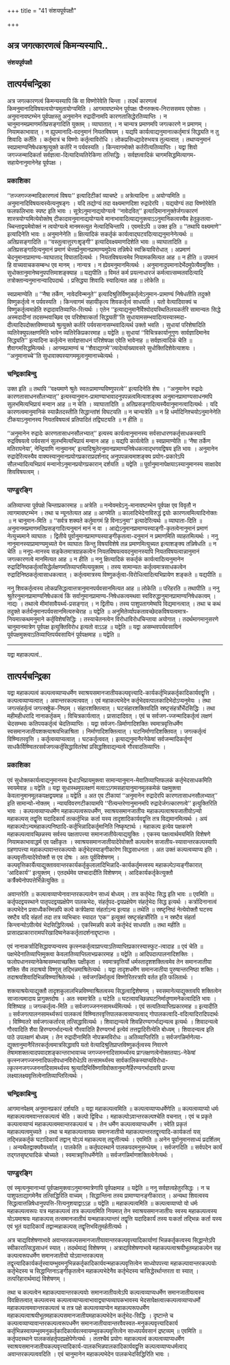 +++
title = "41 संशयपूर्वपक्षौ"

+++


## अत्र जगत्कारणत्वं किमन्यस्यापि..

**संशयपूर्वपक्षौ**

## **तात्पर्यचन्द्रिका**

अत्र जगत्कारणत्वं किमन्यस्यापि किं वा विष्णोरेवेति चिन्ता । तदर्थं कारणत्वं किमनुमानादिविषयत्वयोग्यमुतायोग्यमिति । आगमावष्टम्भेन पूर्वपक्षः पौनरुक्त्य-निराससमय एवोक्तः । अनुमानावष्टम्भेन पूर्वपक्षस्तु अनुमानेन रुद्रादीनामपि कारणतासिद्धेरतिव्याप्तिः । न चानुमानमप्रमाणमतिप्रसङ्गादिति युक्तम् । व्याघातात् । न चान्यत्र प्रमाणमपि जगत्कारणे न प्रमाणम् । नियामकाभावात् । न ह्युपमानादि-वदनुमानं नियतविषयम् । यद्यपि कार्यत्वाद्यनुमानात्कर्तृमात्रं सिद्ध्यति न तु शिवादिः कर्तेति । कर्तृमात्रं च विष्णोः कर्तृत्वाविरोधि । लोकप्रसिध्द्यादेरुभयत्र तुल्यत्वात् । तथाप्यनुमानं स्वप्रामाण्यनिषेधकश्रुत्युक्ते कर्तरि न पर्यवस्यति । किन्त्वागमोक्ते कर्तरीत्यतिव्याप्तिः । यद्वा शिवो जगज्जन्मादिकर्ता सर्वज्ञत्वा-दित्यादिव्यतिरेकिणा तत्सिद्धिः । सर्वज्ञत्वादिकं चागमसिद्धमित्यागम-सहायेनानुमानेनेह पूर्वपक्षः ।

### **प्रकाशिका**

‘‘तज्जगज्जन्मादिकारणत्वं विषयः’’ इत्यादिटीकां व्याचष्टे ॥ अत्रेत्यादिना ॥ अयोग्यमिति ॥ अनुमानादिविषयत्वस्येत्यनुषङ्गः । यदि तद्योग्यं तदा वक्ष्यमाणदिशा रुद्रादेरपि । यद्ययोग्यं तदा विष्णोरेवेति फलफलिभावः स्पष्ट इति भावः । सूत्रेऽनुमानाद्ययोग्यत्वे ‘‘नावेदवित्’’ इत्यादिमानानुक्तेर्जगत्कारणं शास्त्रयोग्यमित्येवोक्तेष् टीकादावनुमानाद्ययोग्यत्वे मानाभावादित्याद्यनुक्त्वाऽऽनुमानिकत्वस्यैव हेतूकृतत्वा-च्चिन्ताद्वयमेवोक्तं न त्वयोग्यत्वे मानमस्त्युत नेत्यादिचिन्तापि । एवमग्रेऽपि ॥ उक्त इति ॥ ‘‘तथापि वक्ष्यमाणे’’ इत्यादिनेति भावः ॥ अनुमानेनेति ॥ क्षित्यादिकं सकर्तृकं कार्यत्वाद्घटवदित्याद्यनुमानेनेत्यर्थः ॥ अतिप्रसङ्गादिति ॥ ‘‘वस्तुत्वात्तुरगःशृृङ्गी’’ इत्यादिवक्ष्यमाणदिशेति भावः ॥ व्याघातादिति ॥ अतिप्रसङ्गादित्यनुमानं प्रमाणं चेत्तर्ह्यनुमानप्रामाण्यमुपेत्य तन्निषेधे स्वक्रियाविरोधात् । अप्रमाणं चेदनुमानाप्रामाण्य-व्याघाताद् विघातादित्यर्थः । नियतविषयत्वमेव नियामकमित्यत आह ॥ न हीति ॥ उपमानं हि वाच्यवाचकसम्बन्ध एव मानम् । नान्यत्र । न ह्येवमनुमानमित्यर्थः । अनुमानादुपमानादेर्भेदमुपेत्यैवमुक्तिः । सुधोक्तानुमानेष्वनुपपत्तिमाशङ्क्याह ॥ यद्यपीति ॥ विमतं कर्म प्रयत्नाधारजं कर्मत्वात्सम्मतवदित्यादि तत्रोक्तान्यनुमानान्यादिपदार्थः । प्रसिद्ध्या शिवादिः स्यादित्यत आह ॥ लोकेति ॥

स्वप्रामाण्येति ॥ ‘‘नैषा तर्केण, नावेदविन्मनुते’’ इत्यादिश्रुतिर्विष्णुकर्तृत्वेऽनुमान-प्रामाण्यं निषेधतीति तदुक्ते विष्णुकर्तृत्वे न पर्यवस्यति । किन्त्वागमं सहायीकृत्य शिवकर्तृत्वं साधयति । यतो वेत्यादिवाक्यं च विष्णुकर्तृत्वमाहेति रुद्रादावतिव्याप्ति-रित्यर्थः । एतेन ‘‘इत्याद्यनुमानैर्विश्वोदयस्थितिलयकर्तरि सामान्यतः सिद्धे अस्मदादीनां तदसम्भवाच्छिव एव परिशेषात्कर्ता सिद्ध्यती’’ति सुधायामसम्भवादित्यस्यास्मदा-दीत्यादिपदोक्तविष्ण्वाख्ये श्रुत्युक्ते कर्तरि पर्यवसानासम्भवादित्यर्थ उक्तो भवति । सुधायां परिशेषादिति व्यतिरेक्युपलक्षणमिति भावेन व्यतिरेकिप्रकारमाह ॥ यद्वेति ॥ सुधायां ‘‘विचित्रकार्यानुगुणः सार्वज्ञादिमानेव सिद्ध्यति’’ इत्यादिना कर्तृत्वेन सार्वज्ञसाधनं परिशेषपक्ष एवेति भावेनाह ॥ सर्वज्ञत्वादिकं चेति ॥ शैवागमसिद्धमित्यर्थः । आगमप्रामाण्यं च ‘‘शैवाद्यागमे’’त्यादेर्व्याख्यावसरे सुधोक्तिदिशेवेत्याशयः । ‘‘अनुमानाच्चे’’ति सुधावाक्यस्यागममूलानुमानाच्चेत्यर्थः ।

### **चन्द्रिकाबिन्दु**

उक्त इति ॥ तथापि ‘‘वक्ष्यमाणे श्रुतेः स्वतःप्रामाण्यविष्णुपरत्वे’’ इत्यादिनेति शेषः । ‘‘अनुमानेन रुद्रादेः कारणतासाधनसौलभ्यात्’’ इत्यस्यानुमान-प्रामाण्याभावादनुपपन्नत्वमित्याशङ्क्य अनुमानप्रामाण्यसाधनमपि सुलभमित्यभिप्रायं मन्वान आह ॥ न चेति । व्याघातादिति ॥ अतिप्रसङ्गादित्यस्यैवानुमानत्वादित्यर्थः । यदि कारणत्वमानुमानिकं स्यान्नैतदस्तीति सिद्धान्तांशं विघटयति ॥ न चान्यत्रेति ॥ न हि धर्मादिनिश्चयोऽनुमानेनेति टीकयाऽनुमानस्य नियतविषयत्वं प्रतिपादितं तद्विघटयति ॥ न हीति ॥

‘‘अनुमानेन रुद्रादेः कारणतासाधनसौलभ्यात्’’ इत्यस्य कार्यत्वानुमानस्य सर्वसाधारणकर्तृसाधकस्यापि रुद्रविषयत्वे पर्यवसानं सुलभमित्यभिप्रायं मन्वान आह ॥ यद्यपि कार्यत्वेति ॥ स्वप्रामाण्येति ॥ ‘नैषा तर्केण मतिरापनेया’, नेन्द्रियाणि नानुमानम्’ इत्यादिश्रुतेरनुमानप्रामाण्यनिषेधकत्वाद्भगवद्विषय इति भावः । अनुमानेन रुद्रादेरित्यस्यैव वाक्यस्यानुमानप्रयोगप्रकाराप्रदर्शनाद् अनुपपन्नत्वमाशङ्क्य प्रयोग-प्रकारेऽपि सौलभ्यादित्यभिप्रायं मन्वानोऽनुमानप्रयोगप्रकारान् दर्शयति ॥ यद्वेति ॥ पूर्वानुमानापेक्षयाऽस्यानुमानस्य साक्षादेव शिवविषयत्वम् ।

### **पाण्डुरङ्गि**

अतिव्याप्त्या पूर्वपक्षे चिन्ताप्रकारमाह ॥ अत्रेति ॥ नन्वेवमग्रेऽनु-मानावष्टम्भेन पूर्वपक्ष एव विवृतौ न त्वागमावष्टम्भेन । तथा च न्यूनतेत्यत आह ॥ आगमेति ॥ कालादिभेदेनाविरुद्धं द्वयोः कारणत्वमित्यादिनोक्तः ॥ न चानुमान-मिति ॥ ‘‘सर्वत्र शक्यते कर्तुमागमं हि विनाऽनुमा’’ इत्यादेरित्यर्थः ॥ व्याघाता-दिति ॥ अनुमानमप्रमाणमतिप्रसङ्गादित्यनुमानं मानं न वा । आद्येऽनुमानप्रामाण्यस्याङ्गी-कृतत्वेनानुमानं प्रमाणं नेत्युच्यमाने व्याघातः । द्वितीये पूर्वानुमानप्रामाण्यस्याङ्गीकृतत्वा-दनुमानं न प्रमाणमिति व्याहतमित्यर्थः । ननु नानुमानस्याप्रामाण्यमुच्यते येन व्याघातः किन्तु विषयविशेषे तन्न प्रमाणमित्युच्यत इत्याशङ्क्य तन्निषेधति ॥ न चेति ॥ ननूप-मानस्य सङ्केतमात्रग्राहकत्वेन नियतविषयत्ववदनुमानस्यापि नियतविषयत्वान्नानुमानं जगत्कारणत्वे मानमित्यत आह ॥ न हीति ॥ ननु क्षित्यादिकं सकर्तृकं कार्यत्वादित्यनुमानेन रुद्रादिनिष्ठकर्तृत्वसिद्धेर्लक्षणमतिव्याप्तमित्ययुक्तम् । तस्य सामान्यतः कर्तृत्वमात्रसाधकत्वेन रुद्रादिनिष्ठकर्तृत्वासाधकत्वात् । कर्तृत्वमात्रस्य विष्णुकर्तृत्वा-विरोधित्वादित्यभिप्रायेण शङ्कते ॥ यद्यपीति ॥

ननु शिवकर्तृत्वस्य लोकप्रसिद्धत्वात्तत्रानुमानपर्यवसानमित्यत आह ॥ लोकेति ॥ परिहरति ॥ तथापीति ॥ ननु श्रुतेरनुमानप्रामाण्यनिषेधकत्वं किं सर्वानुमानप्रामाण्य-निषेधकत्वमथवा स्वविरुद्धानुमानप्रामाण्यनिषेधकत्वम् । नाद्यः । तथात्वे मीमांसावैयर्थ्य-प्रसङ्गात् । न द्वितीयः। तस्य पाशुपतागमेष्वपि विद्यमानत्वात् । तथा च कथं तदुक्ते कर्तर्यनुमानपर्यवसानमित्यरुचेराह ॥ यद्वेति ॥ अनुमितेर्व्यापकतावच्छेदकविषयत्वमात्र-नियमात्कथमनुमाने कर्तृविशेषसिद्धिः । तस्याचेतनत्वेन विरोधाविरोधचिन्ताया अयोगात् । तदर्थमागमानुसरणे चानुमानमात्रेण पूर्वपक्ष इत्युक्तिविरोध इत्यतो वाऽऽह ॥ यद्वेति ॥ यद्वा असम्भवपर्यवसायिनं पूर्वपक्षमुक्त्वाऽतिव्याप्तिपर्यवसायिनं पूर्वपक्षमाह ॥ यद्वेति ॥

------------------------------------------------------------------------

यद्वा महाकल्पत्वं..

## **तात्पर्यचन्द्रिका**

यद्वा महाकल्पत्वं कल्पत्वव्याप्यधर्मेण स्वाश्रयसमानजातीयकल्पवृत्त्यादि-कार्यकर्तृभिन्नकर्तृकादिकार्यवद्वृत्ति । कल्पत्वव्याप्यत्वात् । अवान्तरकल्पत्ववत् । एवं महाकल्पभेदेन कर्तृभेदवत्पालकादिभेदोऽप्यनुमेयः । तथा जगत्संहर्तृत्वं जगत्स्रष्ट्रेक-निष्ठम् । संहारशक्तित्वात् । घटसंहारशक्तिवदिति स्रष्टृसंहर्त्रोर्भेदसिद्धिः । तथा महीमहीधरादि नानाकर्तृकम् । विचित्रकार्यत्वात् । प्रासादादिवत् । एवं च सर्वजग-ज्जन्मादिकर्तृत्वं लक्षणं चेदसम्भवः कतिपयकर्तृत्वं चेदतिव्याप्तिः । यद्वा सर्वजग-न्निर्माणादिशक्तिः स्वमात्रवृत्तिधर्मेण स्वसमानजातीयशक्त्याश्रयभिन्नाश्रिता । निर्माणादिशक्तित्वात् । घटनिर्माणादिशक्तिवत् । जगत्कर्तृत्वं विष्ण्वितरवृत्ति । कर्तृत्वव्याप्यत्वात् । घटकर्तृत्ववत् । इत्याद्यनुमानैरनेकेषां सर्वजन्मादिकर्तॄणां साधकैर्विष्ण्वितरसर्वजगत्कर्तृसिद्धावितरेषां प्रसिद्धशिवाद्यन्यत्वे गौरवादतिव्याप्तिः ।

### **प्रकाशिका**

एवं सुधोक्तकार्यत्वाद्यनुमानस्य द्वेधाऽभिप्रायमुक्त्वा सामान्यानुमान-मेवातिव्याप्तिफलकं कर्तृभेदसाधकमिति स्वयमेवाह ॥ यद्वेति ॥ यद्वा सुधास्थमुपलक्षणं मत्वाऽऽगमसहायानुमानमूलकमेकं पक्षमुक्त्वा केवलानुमानमूलकपक्षद्वयमाह ॥ यद्वेति ॥ अत एव टीकायां ‘‘अनुमानेन रुद्रादेरपि कारणतासाधनसौलभ्यात्’’ इति सामान्यो-नोक्तम् । न्यायविवरणटीकायामपि ‘‘रीत्यन्तरेणानुमानमपि रुद्रादेर्जगत्कारणत्वे’’ इत्युक्तिरिति भावः । कल्पत्वव्याप्यधर्मेण महाकल्पत्वरूपधर्मेण, स्वाश्रयसमानजातीयः महाकल्पत्वाश्रयजातीयोऽन्यो महाकल्पस् तद्वृत्ति यदादिकार्यं तत्कर्तृभिन्नः कर्ता यस्य तादृशादिकार्यवद्वृत्ति तत्र विद्यमानमित्यर्थः । अयं महाकल्पोऽन्यमहाकल्पनिष्ठादि-कर्तृभिन्नादिकर्तृमानिति निष्कृष्टार्थः । महाकल्प इत्येव पक्षकरणे महाकल्पत्वावच्छिन्नस्य सर्वस्य पक्षतापत्त्या समानजातीयेत्याद्ययुक्तिः । एकस्य पक्षत्वार्थमयमिति विशेषणे नियामकाभावाद्धर्म एव पक्षीकृतः । स्वाश्रयसमानजातीयादेरेवोक्तौ कल्पत्वेन सजातीय-स्यावान्तरकल्पस्यापि ग्रहणापत्त्या महाकल्पावान्तरकल्पयोः कर्तृभेदस्याङ्गीकारेण सिद्धसाधनता । अत उक्तं कल्पत्वव्याप्य इति । कल्पवृत्तीत्यादेरेवोक्तौ स एव दोषः । अतः पूर्वविशेषणम् । कल्पवृत्तिकार्येत्याद्युक्ताववान्तरकार्यकर्तृकुलालादिभिन्नादि-कार्यकर्तृमत्त्वस्य महाकल्पेऽप्यङ्गीकारात् ‘आदिकार्य’’ इत्युक्तम् । एतदर्थमेव पश्चादादीति विशेषणम् । आदिकार्यकर्तृकेत्युक्तौ कर्त्रैक्येनोपपत्तेर्भिन्नेत्युक्तिः ॥

अवान्तरेति ॥ कल्पत्वव्याप्येनावान्तरकल्पत्वेन साध्यं बोध्यम् । तत्र कर्तृभेदः सिद्ध इति भावः ॥ एवमिति ॥ कर्तृपदद्वयस्थाने पातृपदद्वयप्रक्षेपेण पालकभेदः, संहर्तृपद-द्वयप्रक्षेपेण संहर्तृभेदः सिद्ध इत्यर्थः । कर्त्रादिनानात्वं कल्पभेदेन प्रसाध्यैकस्मिन्नपि कल्पे कर्त्रपेक्षया संहर्ताऽन्य इत्याह ॥ तथेति ॥ स्रष्टृनिष्ठं नेत्येवोक्तौ घटस्य स्रष्टैव यदि संहर्ता तदा तत्र व्यभिचारः स्यादत ‘एक’’ इत्युक्तं स्रष्टृसंहर्त्रोरिति ॥ न स्रष्टैव संहर्ता किन्त्वन्योऽपीत्येवं भेदसिद्धिरित्यर्थः । एकस्मिन्नपि कल्पे कर्तृभेदं साधयति ॥ तथा महीति ॥ प्रासादप्राकारारामपरिखादिष्वनेककर्तृतादर्शनाद्दृष्टान्तः ।

एवं नानाकर्त्रादिसिद्धावप्यन्यस्य कृत्स्नकर्तृत्वाप्राप्त्याऽतिव्याप्तिप्रकारस्यास्फुट-त्वादाह ॥ एवं चेति ॥ पक्षभेदेनातिव्याप्तिमुक्त्वा केवलातिव्याप्तिलाभप्रकारमाह ॥ यद्वेति ॥ आदिपदात्पालनादिशक्तिः । फलोपधानस्यानेकेष्वसम्भवाच्छक्तिः पक्षीकृता । स्वमात्रवृत्तिर्यो धर्मस्तादृशशक्तित्वमेव तेन समानजातीया शक्तिः सैव तदाश्रयो विष्णुस् तद्भिन्नमाश्रितेत्यर्थः । यद्वा तादृशधर्मेण समानजातीया पुरुषान्तरनिष्ठा शक्तिः । तदाश्रयशिवादिभिन्नविष्ण्वाश्रितेत्यर्थः । सर्वजगन्निर्मातृत्वं विष्णोरितरत्रापि वर्तत इति फलितार्थः ।

शक्त्याश्रयेत्याद्युक्तौ तादृशकुलालभिन्नविष्ण्वाश्रितत्वस्य सिद्धत्वाद्विशेषणम् । स्वसमानेत्याद्युक्तावपि शक्तित्वेन साजात्यमादाय प्रागुक्तदोषः । अतः स्वमात्रेति ॥ घटेति ॥ घटत्वावच्छिन्नघटनिर्मातॄणामनेकत्वादिति भावः । विशिष्याह ॥ जगत्कर्तृत्व-मिति ॥ सर्वजगज्जननसामर्थ्यमित्यर्थः । एवं सत्यतिव्याप्तिप्रकारमाह ॥ इत्यादीति ॥ सर्वजगत्पालनसामर्थ्यरूपं पालकत्वं विष्ण्वितरवृत्तिपालकत्वव्याप्यत्वाद् गोपालकत्वादि-वदित्यादिरादिपदार्थः । विष्ण्वितरे सर्वजगत्कर्तारस् तत्सिद्धावित्यर्थः । शिवाद्यन्यत्वे शिवहिरण्यगर्भाद्यन्यत्व इत्यर्थः । शिवादन्यत्वे गौरवादिति शैवा हिरण्यगर्भादन्यत्वे गौरवादिति हैरण्यगर्भा इत्येवं तत्तद्वादिरीत्येति बोध्यम् । शिवादन्यत्व इति पाठे उपलक्षणं बोध्यम् । तेन रुद्रादीनामिति नोपक्रमविरोधः ॥ अतिव्याप्तिरिति ॥ सर्वजगन्निर्माणेत्या-द्युक्तानुमानैरितरकर्तृत्वमात्रसिद्धावपि यतो वेत्यादिश्रुतिप्राप्तविष्णुकर्तृत्वस्य निवारणे तेषामशक्तत्वादपवादशङ्कान्तराभावाच्च जगज्जननादिसामर्थ्यस्य प्राग्लक्षणत्वेनोक्ततयाऽ-नेकेषां कृत्स्नजगज्जननादिफलोपधानविरोधेऽपि तत्सामर्थ्यस्य सार्वकालिकस्याप्यविरोधा-त्कृत्स्नजगज्जननादिसामर्थ्यस्य श्रुत्यादिभिर्विष्णाविवोक्तानुमानैर्हिरण्यगर्भादावपि प्राप्त्या लक्ष्यालक्ष्यवृत्तित्वेनातिव्याप्तिरित्यर्थः ।

### **चन्द्रिकाबिन्दु**

आगमानपेक्षम् अनुमानप्रकारं दर्शयति ॥ यद्वा महाकल्पत्वमिति ॥ कल्पत्वव्याप्यधर्मेणेति ॥ कल्पत्वव्याप्यो धर्मः महाकल्पत्वमवान्तरकल्पत्वं चेति । कल्पो द्विविधः । महाकल्पोऽवान्तरकल्पश्चेति वचनात् । एवं च प्रकृते कल्पत्वव्याप्यं महाकल्पत्वमवान्तरकल्पत्वं च । तेन धर्मेण कल्पत्वव्याप्यधर्मेण । स्वेति प्रकृतं महाकल्पत्वमुच्यते । तथा च महाकल्पत्वाख्यः समानजातीयो महाकल्पान्तरतद्वृत्त्यादि-कार्यकर्ता यस् तद्भिन्नकर्तृकं घटादिकार्यं तद्वान् योऽयं महाकल्पस् तद्वृत्तीत्यर्थः । एवमिति ॥ अनेन पूर्वानुमानसाध्यं प्रदर्शितम् । अन्यथैतद्वाक्यवैयर्थ्यात् । पालकेति ॥ कर्तृपदस्थाने पालकपदमनुसन्धेयम् । सर्वजगदिति ॥ सर्वपदेन कार्यं तद्गतसृष्ट्यादिकं चोच्यते । स्वमात्रवृत्तिधर्मेणेति ॥ सर्वजगन्निर्माणशक्तित्वेनेत्यर्थः ।

### **पाण्डुरङ्गि**

एवं स्मृत्यनुमानाभ्यां पूर्वपक्षमुक्त्वाऽनुमानमात्रेणापि पूर्वपक्षमाह ॥ यद्वेति ॥ ननु सर्वज्ञत्वहेतुरसिद्धः । न च पाशुपताद्यागमेनैव तत्सिद्धिरिति वाच्यम् । सिद्धान्तिना तस्य प्रामाण्यानङ्गीकारात् । अन्यथा शिवत्वस्य सिद्धत्वात्तन्निषेधानुपपत्ति-रित्यनुशयाद्वाऽऽह ॥ यद्वेति ॥ महाकल्पत्वमिति ॥ कल्पत्वव्याप्यो यो धर्मः महाकल्पत्वरूपः यत्र महाकल्पत्वं तत्र कल्पत्वमिति नियमात् तेन स्वाश्रयसमानजातीयः स्वस्य महाकल्पत्वस्य योऽयमाश्रयः महाकल्पस् तत्समानजातीयं यन्महाकल्पान्तरं तद्वृत्ति यदादिकार्यं तस्य यःकर्ता तद्भिन्नः कर्ता यस्य एवं भूतं यदादिकार्यं तद्वान्महाकल्पस् तद्वृत्तिभवितुमर्हतीत्यर्थः ।

अत्र चाद्यविशेषणाभावे अवान्तरकल्पसमानजातीयावान्तरकल्पवृत्त्यादिकार्याणां भिन्नकर्तृकत्वस्य सिद्धान्तेऽपि स्वीकारात्सिद्धसाधनं स्यात् । तदर्थमाद्यं विशेषणम् । अत्राद्यविशेषणाभावे महाकल्पत्वाश्रयीभूतमहाकल्पेन सह कल्पत्वरूपधर्मेण समानजातीयो योऽवान्तरकल्पस् तद्वृत्त्यादिकार्यकर्तृस्वायम्भुवमनुभिन्नकर्तृकादिकार्यवन्महाकल्पवृत्तित्वेन साध्योपपत्त्या महाकल्पावान्तरकल्पयोः कर्तृभेदस्य च सिद्धान्तिनाऽङ्गीकृतत्वेन महाकल्पभेदेनैव कर्तृभेदस्य चासिद्धेरर्थान्तरता वा स्यात् । तत्परिहारार्थमाद्यं विशेषणम् ।

तथा च कल्पत्वेन महाकल्पावान्तरकल्पयोः समानजातीयत्वेऽपि कल्पत्वव्याप्यधर्मेण समानजातीयत्वस्य विवक्षितत्वात् कल्पत्वस्य कल्पत्वव्याप्यत्वाभावाद्व्याप्यव्यापकभावस्य भेदसापेक्षत्वात्कल्पत्वव्याप्यधर्मो महाकल्पत्वमवान्तरकल्पत्वं च तत्र पक्षे कल्पत्वव्याप्येन महाकल्परूपधर्मेण महाकल्पत्वाश्रयीभूतमहाकल्पसमानजातीयमहाकल्पभेदेन कर्तृभेद-सिद्धिः । दृष्टान्ते च कल्पत्वव्याप्यावान्तरकल्पत्वरूपधर्मेण समानजातीयावान्तरवैवस्वत-मनुकल्पवृत्त्यादिकार्य कर्तृभिन्नस्वायम्भुवमनुकर्तृकादिकार्यवत्स्वायम्भुवकल्पवृत्तित्वेन साध्यपर्यवसानं द्रष्टव्यम् ॥ एवमिति ॥ कर्तृपदस्थाने पालकसंहर्तृपदप्रक्षेपेणेत्यर्थः । ततश्चैवं प्रयोगः महाकल्पत्वं कल्पत्वव्याप्यधर्मेण स्वाश्रयसमानजातीयकल्पवृत्त्यादिकार्य-पालकभिन्नपालकादिकार्यवद्वृत्ति कल्पत्वव्याप्यधर्मत्वाद् अवान्तरकल्पत्ववदिति । एवं चानुमानेन महाकल्पभेदेन पालकभेदसिद्धिरिति भावः ।

